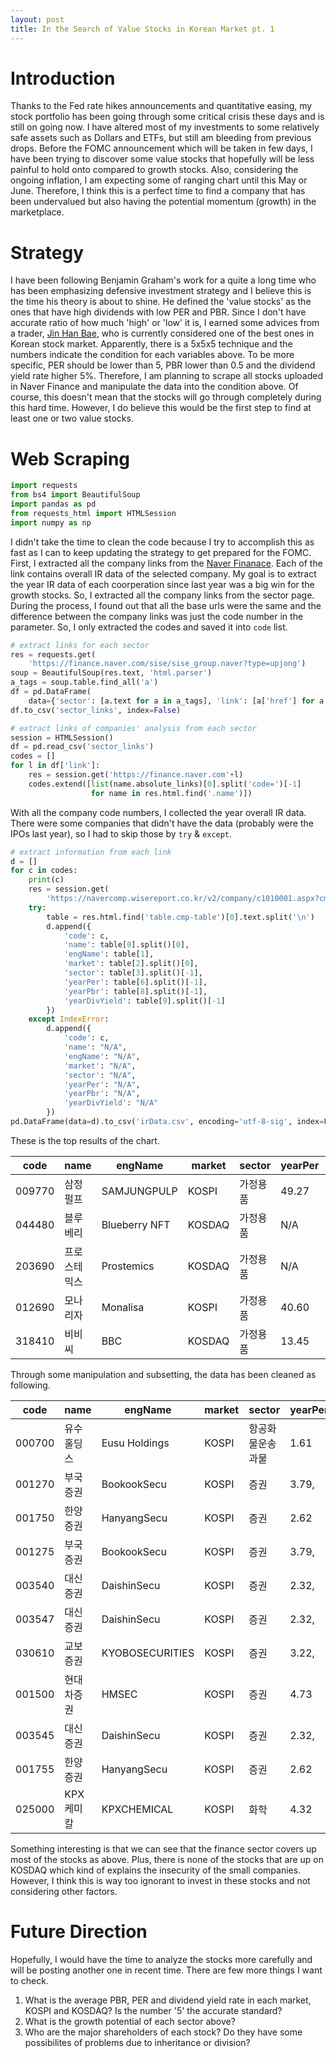 ```yaml
---
layout: post
title: In the Search of Value Stocks in Korean Market pt. 1
---
```

# Introduction
Thanks to the Fed rate hikes announcements and quantitative easing, my stock portfolio has been going through some critical crisis these days and is still on going now. I have altered most of my investments to some relatively safe assets such as Dollars and ETFs, but still am bleeding from previous drops. Before the FOMC announcement which will be taken in few days, I have been trying to discover some value stocks that hopefully will be less painful to hold onto compared to growth stocks. Also, considering the ongoing inflation, I am expecting some of ranging chart until this May or June. Therefore, I think this is a perfect time to find a company that has been undervalued but also having the potential momentum (growth) in the marketplace.

# Strategy
I have been following Benjamin Graham's work for a quite a long time who has been emphasizing defensive investment strategy and I believe this is the time his theory is about to shine. He defined the 'value stocks' as the ones that have high dividends with low PER and PBR. Since I don't have accurate ratio of how much 'high' or 'low' it is, I earned some advices from a trader, [Jin Han Bae](https://www.youtube.com/channel/UCu2R3TCLSxYV8pRyBGNOh2g), who is currently considered one of the best ones in Korean stock market. Apparently, there is a 5x5x5 technique and the numbers indicate the condition for each variables above. To be more specific, PER should be lower than 5, PBR lower than 0.5 and the dividend yield rate higher 5%.
Therefore, I am planning to scrape all stocks uploaded in Naver Finance and manipulate the data into the condition above. Of course, this doesn't mean that the stocks will go through completely during this hard time. However, I do believe this would be the first step to find at least one or two value stocks.

# Web Scraping
```python
import requests
from bs4 import BeautifulSoup
import pandas as pd
from requests_html import HTMLSession
import numpy as np
```
I didn't take the time to clean the code because I try to accomplish this as fast as I can to keep updating the strategy to get prepared for the FOMC. 
First, I extracted all the company links from the [Naver Finanace](https://finance.naver.com/). Each of the link contains overall IR data of the selected company. My goal is to extract the year IR data of each coorperation since last year was a big win for the growth stocks. So, I extracted all the company links from the sector page. During the process, I found out that all the base urls were the same and the difference between the company links was just the code number in the parameter. So, I only extracted the codes and saved it into `code` list.
```python
# extract links for each sector
res = requests.get(
    'https://finance.naver.com/sise/sise_group.naver?type=upjong')
soup = BeautifulSoup(res.text, 'html.parser')
a_tags = soup.table.find_all('a')
df = pd.DataFrame(
    data={'sector': [a.text for a in a_tags], 'link': [a['href'] for a in a_tags]})
df.to_csv('sector_links', index=False)

# extract links of companies' analysis from each sector
session = HTMLSession()
df = pd.read_csv('sector_links')
codes = []
for l in df['link']:
    res = session.get('https://finance.naver.com'+l)
    codes.extend([list(name.absolute_links)[0].split('code=')[-1]
                  for name in res.html.find('.name')])
```
With all the company code numbers, I collected the year overall IR data. There were some companies that didn't have the data (probably were the IPOs last year), so I had to skip those by `try` & `except`.
```python
# extract information from each link
d = []
for c in codes:
    print(c)
    res = session.get(
        'https://navercomp.wisereport.co.kr/v2/company/c1010001.aspx?cmp_cd='+c)
    try:
        table = res.html.find('table.cmp-table')[0].text.split('\n')
        d.append({
            'code': c,
            'name': table[0].split()[0],
            'engName': table[1],
            'market': table[2].split()[0],
            'sector': table[3].split()[-1],
            'yearPer': table[6].split()[-1],
            'yearPbr': table[8].split()[-1],
            'yearDivYield': table[9].split()[-1]
        })
    except IndexError:
        d.append({
            'code': c,
            'name': "N/A",
            'engName': "N/A",
            'market': "N/A",
            'sector': "N/A",
            'yearPer': "N/A",
            'yearPbr': "N/A",
            'yearDivYield': "N/A"
        })
pd.DataFrame(data=d).to_csv('irData.csv', encoding='utf-8-sig', index=False)
```
These is the top results of the chart.

<style>
td, th {
   border: !important;
}
</style>
|code|name|engName|market|sector|yearPer|yearPbr|yearDivYield|  
|----|----|-------|------|------|-------|-------|------------|  
| 009770 | 삼정펄프 | SAMJUNGPULP | KOSPI | 가정용품 | 49.27 | 0.34 | 3.57% |  
| 044480 | 블루베리 | Blueberry NFT | KOSDAQ | 가정용품 | N/A | 1.76 | 0.00% |  
| 203690 | 프로스테믹스 | Prostemics | KOSDAQ | 가정용품 | N/A | 5.46| 0.00% |  
| 012690 | 모나리자 | Monalisa | KOSPI | 가정용품 | 40.60 | 1.83 | 2.02% |  
| 318410 | 비비씨 | BBC | KOSDAQ | 가정용품 | 13.45 | 1.06 | 0.00% |  

Through some manipulation and subsetting, the data has been cleaned as following.

|code|name|engName|market|sector|yearPer|yearPbr|yearDivYield|  
|----|----|-------|------|------|-------|-------|------------|  
|000700|유수홀딩스|Eusu Holdings|KOSPI|항공화물운송과물|1.61|0.43|9.04|  
|001270|부국증권|BookookSecu|KOSPI|증권|3.79,|0.33|5.01|  
|001750|한양증권|HanyangSecu|KOSPI|증권|2.62|0.4|,5.1|  
|001275|부국증권|BookookSecu|KOSPI|증권|3.79,|0.33|5.01|  
|003540|대신증권|DaishinSecu|KOSPI|증권|2.32,|0.44|7.04|  
|003547|대신증권|DaishinSecu|KOSPI|증권|2.32,|0.44|7.04|  
|030610|교보증권|KYOBOSECURITIES|KOSPI|증권|3.22,|0.37|5.63|  
|001500|현대차증권|HMSEC|KOSPI|증권|4.73|0.38|5.95|  
|003545|대신증권|DaishinSecu|KOSPI|증권|2.32,|0.44|7.04|  
|001755|한양증권|HanyangSecu|KOSPI|증권|2.62|0.4|,5.1|  
|025000|KPX케미칼|KPXCHEMICAL|KOSPI|화학|4.32|0.45|5.23|  

Something interesting is that we can see that the finance sector covers up most of the stocks as above. Plus, there is none of the stocks that are up on KOSDAQ which kind of explains the insecurity of the small companies. However, I think this is way too ignorant to invest in these stocks and not considering other factors.

# Future Direction
Hopefully, I would have the time to analyze the stocks more carefully and will be posting another one in recent time. There are few more things I want to check.
1. What is the average PBR, PER and dividend yield rate in each market, KOSPI and KOSDAQ? Is the number '5' the accurate standard?
2. What is the growth potential of each sector above?
3. Who are the major shareholders of each stock? Do they have some possibilites of problems due to inheritance or division?